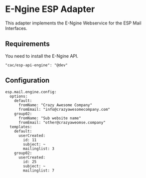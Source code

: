 E-Ngine ESP Adapter
===================

This adapter implements the E-Ngine Webservice for the ESP Mail Interfaces.

## Requirements
You need to install the E-Ngine API.

    "cac/esp-api-engine": "@dev"

## Configuration

    esp.mail.engine.config:
      options:
        default:
          fromName: "Crazy Awesome Company"
          fromEmail: "info@crazyawesomecompany.com"
        group02:
          fromName: "Sub website name"
          fromEmail: "other@crazyaweomse.company"
      templates:
        default:
          userCreated:
            id: 11
            subject: ~
            mailinglist: 3
        group02:
          userCreated:
            id: 25
            subject: ~
            mailinglist: 7
